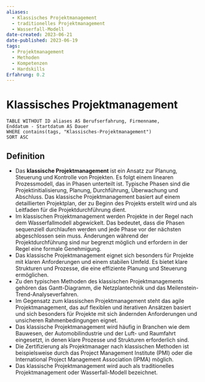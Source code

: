 ```yaml
---
aliases:
  - Klassisches Projektmanagement
  - traditionelles Projektmanagement
  - Wasserfall-Modell
date-created: 2023-06-21
date-published: 2023-06-19
tags:
  - Projektmanagement
  - Methoden
  - Kompetenzen
  - Hardskills
Erfahrung: 0.2
---
```


# Klassisches Projektmanagement

```dataview
TABLE WITHOUT ID aliases AS Berufserfahrung, Firmenname,
Enddatum - Startdatum AS Dauer
WHERE contains(tags, "Klassisches-Projektmanagement")
SORT ASC
```

## Definition

- Das **klassische Projektmanagement** ist ein Ansatz zur Planung, Steuerung und Kontrolle von Projekten. Es folgt einem linearen Prozessmodell, das in Phasen unterteilt ist. Typische Phasen sind die Projektinitialisierung, Planung, Durchführung, Überwachung und Abschluss. Das klassische Projektmanagement basiert auf einem detaillierten Projektplan, der zu Beginn des Projekts erstellt wird und als Leitfaden für die Projektdurchführung dient.
- Im klassischen Projektmanagement werden Projekte in der Regel nach dem Wasserfallmodell abgewickelt. Das bedeutet, dass die Phasen sequenziell durchlaufen werden und jede Phase vor der nächsten abgeschlossen sein muss. Änderungen während der Projektdurchführung sind nur begrenzt möglich und erfordern in der Regel eine formale Genehmigung.
- Das klassische Projektmanagement eignet sich besonders für Projekte mit klaren Anforderungen und einem stabilen Umfeld. Es bietet klare Strukturen und Prozesse, die eine effiziente Planung und Steuerung ermöglichen.
- Zu den typischen Methoden des klassischen Projektmanagements gehören das Gantt-Diagramm, die Netzplantechnik und das Meilenstein-Trend-Analyseverfahren.
- Im Gegensatz zum klassischen Projektmanagement steht das agile Projektmanagement, das auf flexiblen und iterativen Ansätzen basiert und sich besonders für Projekte mit sich ändernden Anforderungen und unsicheren Rahmenbedingungen eignet.
- Das klassische Projektmanagement wird häufig in Branchen wie dem Bauwesen, der Automobilindustrie und der Luft- und Raumfahrt eingesetzt, in denen klare Prozesse und Strukturen erforderlich sind.
- Die Zertifizierung als Projektmanager nach klassischen Methoden ist beispielsweise durch das Project Management Institute (PMI) oder die International Project Management Association (IPMA) möglich.
- Das klassische Projektmanagement wird auch als traditionelles Projektmanagement oder Wasserfall-Modell bezeichnet.
